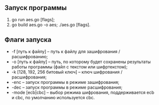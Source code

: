 ## Запуск программы
1)	go run aes.go [flags];
2)	go build aes.go -o aes; ./aes.go [flags].
## Флаги запуска
- -f [путь к файлу] – путь к файлу для зашифрования / расшифрованию;
- -o [путь к файлу] – путь, по которому будет сохранены результаты работы программы (файл с текстом или шифртекстом);
- -k [128, 192, 256 битовый ключ] – ключ шифрования / расшифрования;
- -enc – запуск программы в режиме зашифрования;
- -dec – запуск программы в режиме расшифрования;
- -mode [ecb|cbc] – выбор режима шифрования, поддерживается ecb и cbc, по умолчанию используется cbc.